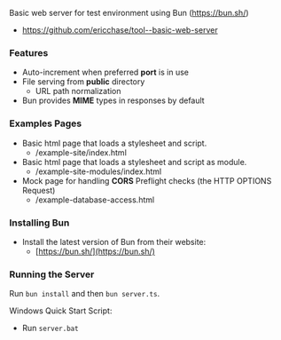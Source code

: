 Basic web server for test environment using Bun (https://bun.sh/)

- https://github.com/ericchase/tool--basic-web-server

### Features

- Auto-increment when preferred **port** is in use
- File serving from **public** directory
  - URL path normalization
- Bun provides **MIME** types in responses by default

### Examples Pages

- Basic html page that loads a stylesheet and script.
  - /example-site/index.html
- Basic html page that loads a stylesheet and script as module.
  - /example-site-modules/index.html
- Mock page for handling **CORS** Preflight checks (the HTTP OPTIONS Request)
  - /example-database-access.html

### Installing Bun

- Install the latest version of Bun from their website:
  - [https://bun.sh/](https://bun.sh/)

### Running the Server

Run `bun install` and then `bun server.ts`.

Windows Quick Start Script:

- Run `server.bat`
